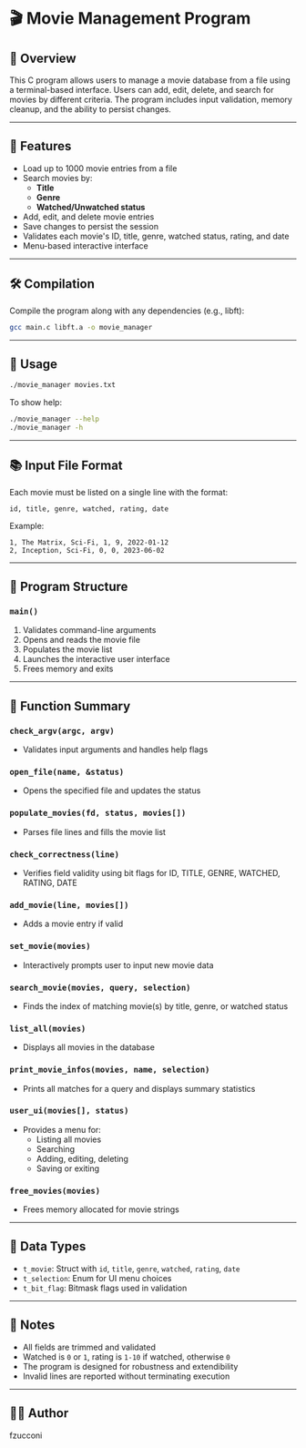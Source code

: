 # 🎬 Movie Management Program

## 🧩 Overview

This C program allows users to manage a movie database from a file using a terminal-based interface. Users can add, edit, delete, and search for movies by different criteria. The program includes input validation, memory cleanup, and the ability to persist changes.

---

## 🚀 Features

- Load up to 1000 movie entries from a file
- Search movies by:
  - **Title**
  - **Genre**
  - **Watched/Unwatched status**
- Add, edit, and delete movie entries
- Save changes to persist the session
- Validates each movie's ID, title, genre, watched status, rating, and date
- Menu-based interactive interface

---

## 🛠️ Compilation

Compile the program along with any dependencies (e.g., libft):

```bash
gcc main.c libft.a -o movie_manager
```

---

## 🧪 Usage

```bash
./movie_manager movies.txt
```

To show help:

```bash
./movie_manager --help
./movie_manager -h
```

---

## 📚 Input File Format

Each movie must be listed on a single line with the format:

```
id, title, genre, watched, rating, date
```

Example:

```
1, The Matrix, Sci-Fi, 1, 9, 2022-01-12
2, Inception, Sci-Fi, 0, 0, 2023-06-02
```

---

## 🧠 Program Structure

### `main()`

1. Validates command-line arguments
2. Opens and reads the movie file
3. Populates the movie list
4. Launches the interactive user interface
5. Frees memory and exits

---

## 🧩 Function Summary

### `check_argv(argc, argv)`
- Validates input arguments and handles help flags

### `open_file(name, &status)`
- Opens the specified file and updates the status

### `populate_movies(fd, status, movies[])`
- Parses file lines and fills the movie list

### `check_correctness(line)`
- Verifies field validity using bit flags for ID, TITLE, GENRE, WATCHED, RATING, DATE

### `add_movie(line, movies[])`
- Adds a movie entry if valid

### `set_movie(movies)`
- Interactively prompts user to input new movie data

### `search_movie(movies, query, selection)`
- Finds the index of matching movie(s) by title, genre, or watched status

### `list_all(movies)`
- Displays all movies in the database

### `print_movie_infos(movies, name, selection)`
- Prints all matches for a query and displays summary statistics

### `user_ui(movies[], status)`
- Provides a menu for:
  - Listing all movies
  - Searching
  - Adding, editing, deleting
  - Saving or exiting

### `free_movies(movies)`
- Frees memory allocated for movie strings

---

## 💾 Data Types

- `t_movie`: Struct with `id`, `title`, `genre`, `watched`, `rating`, `date`
- `t_selection`: Enum for UI menu choices
- `t_bit_flag`: Bitmask flags used in validation

---

## 📌 Notes

- All fields are trimmed and validated
- Watched is `0` or `1`, rating is `1-10` if watched, otherwise `0`
- The program is designed for robustness and extendibility
- Invalid lines are reported without terminating execution

---

## 👨‍💻 Author

fzucconi
